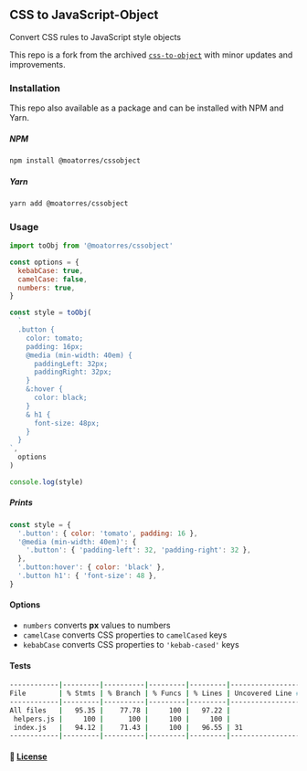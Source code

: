 ## CSS to JavaScript-Object

Convert CSS rules to JavaScript style objects

This repo is a fork from the archived [`css-to-object`](https://github.com/jxnblk/css-to-object) with minor updates and improvements.

### Installation

This repo also available as a package and can be installed with NPM and Yarn.

##### NPM

```sh
npm install @moatorres/cssobject
```

##### Yarn

```sh
yarn add @moatorres/cssobject
```

### Usage

```js
import toObj from '@moatorres/cssobject'

const options = {
  kebabCase: true,
  camelCase: false,
  numbers: true,
}

const style = toObj(
  `
  .button {
    color: tomato;
    padding: 16px;
    @media (min-width: 40em) {
      paddingLeft: 32px;
      paddingRight: 32px;
    }
    &:hover {
      color: black;
    }
    & h1 {
      font-size: 48px;
    }
  }
`,
  options
)

console.log(style)
```

##### Prints

```js
const style = {
  '.button': { color: 'tomato', padding: 16 },
  '@media (min-width: 40em)': {
    '.button': { 'padding-left': 32, 'padding-right': 32 },
  },
  '.button:hover': { color: 'black' },
  '.button h1': { 'font-size': 48 },
}
```

#### Options

- `numbers` converts **px** values to numbers
- `camelCase` converts CSS properties to `camelCased` keys
- `kebabCase` converts CSS properties to `'kebab-cased'` keys

#### Tests

```sh
------------|---------|----------|---------|---------|-------------------
File        | % Stmts | % Branch | % Funcs | % Lines | Uncovered Line #s
------------|---------|----------|---------|---------|-------------------
All files   |   95.35 |    77.78 |     100 |   97.22 |
 helpers.js |     100 |      100 |     100 |     100 |
 index.js   |   94.12 |    71.43 |     100 |   96.55 | 31
------------|---------|----------|---------|---------|-------------------
```

#### 🔖 [License](https://github.com/moatorres/cssobject/blob/master/LICENSE.md)
